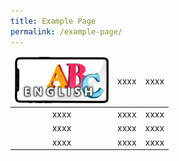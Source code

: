 ```yaml
---
title: Example Page
permalink: /example-page/
---
```

<table align="center" cellpadding="0" cellspacing="0" class="Jeff's blog table class" style="margin-left: auto; margin-right: auto; text-align: center;"><thead>
  <tr>
<td><a href="https://staging.d2u2fg8l961knh.amplifyapp.com/holistic-education/Department/english"><img src="/images/Random/Openhouse%20Matter/english.png" style="width:150px"></a></td>
<td>xxxx</td>
<td>xxxx</td>
  </tr>
  </thead>
  <tbody><tr>
<td>xxxx</td>
<td>xxxx</td>
<td>xxxx</td>
    </tr>
    <tr>
<td>xxxx</td>
<td>xxxx</td>
<td>xxxx</td>
    </tr><tr>
<td>xxxx</td>
<td>xxxx</td>
<td>xxxx</td>
    </tr>
</tbody></table>

